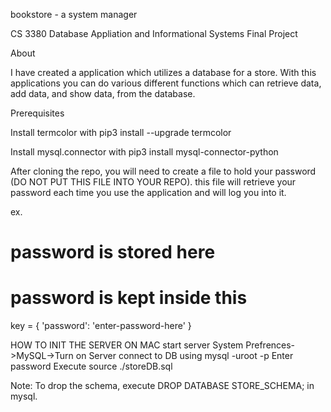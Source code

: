 bookstore - a system manager

CS 3380 Database Appliation and Informational Systems Final Project

About

I have created a application which utilizes a database for a store. With this applications you can do various different functions which can retrieve data, add data, and show data, from the database.

Prerequisites

Install termcolor with pip3 install --upgrade termcolor

Install mysql.connector with pip3 install mysql-connector-python

After cloning the repo, you will need to create a file to hold your password (DO NOT PUT THIS FILE INTO YOUR REPO). this file will retrieve your password each time you use the application and will log you into it.

ex. 

# password is stored here
# password is kept inside this
key = {
    'password': 'enter-password-here'
}

HOW TO INIT THE SERVER ON MAC
start server
System Prefrences->MySQL->Turn on Server
connect to DB using mysql -uroot -p
Enter password
Execute source ./storeDB.sql

Note: To drop the schema, execute DROP DATABASE STORE_SCHEMA; in mysql.
